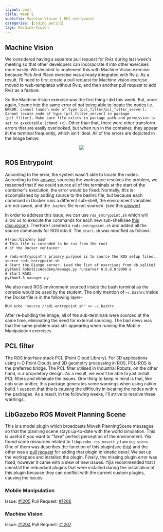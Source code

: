```yaml
---
layout: post
title: Week 9
subtitle: Machine Vision | ROS entrypoint
categories: [coding period]
tags: Machine-Vision
---
```


## Machine Vision

We considered having a separate pull request for Rviz during last week's meeting so that other developers can incorporate it into other exercises more easily. We decided to implement this with Machine Vision exercise because Pick And Place exercise was already integrated with Rviz. As a result, I'll need to first create a pull request for Machine vision exercise moved to web-templates without Rviz, and then another pull request to add Rviz as a feature.

So the Machine Vision exercise was the first thing I did this week. But, once again, I came into the same error of not being able to locate the nodes i.e. `ERROR: cannot launch node of type [pcl_filter/pcl_filter_server]: Cannot locate node of type [pcl_filter_server] in package [pcl_filter]. Make sure file exists in package path and permission is set to executable (chmod +x)`. Other than that, there were other transform errors that are easily overlooked, but when run in the container, they appear in the terminal frequently, which isn't ideal. All of the errors are depicted in the image below:

<p align="center"><img src="https://lh3.googleusercontent.com/pw/AM-JKLVm6sehMomBoVVbfMEb0aud5QiHF1Wig02i6zxR9iI54_JgtPQo4QTxYYneH7XmjPyhQD6bEg8mKa6cmPltmM19FhvA97lYSGkTskaqGkFsOl9jb834dsqIm_9ePReqtlfxoKQgp9yl7yZx2suQSBr_=w1605-h903-no?authuser=0"></p>


## ROS Entrypoint

According to the error, the system wasn't able to locate the nodes. According to this [answer](https://get-help.robotigniteacademy.com/t/ros-basics-in-5-days-c-launching-issues/8499), sourcing the workspace resolves the problem, we reasoned that if we could source all of the terminals at the start of the container's execution, the error would be fixed. Normally, this is accomplished by adding source to the bashrc file, but because each command in Docker runs a different sub-shell, the environment variables are not saved, and the `.bashrc` file is not sourced. (see this [answer](https://stackoverflow.com/questions/54961370/dockerfile-an-appended-variable-is-not-persisted-between-run-instructions/54961726#54961726)).

In order to address this issue, we can use `ros_entrypoint.sh` which will allow us to execute the commands for each new sub-shell(see [this discussion](https://answers.ros.org/question/356401/is-ros-already-sourced-if-i-do-it-from-a-dockerfile/)). Therfore I created a `radi-entrypoint.sh` and added all the source commands for ROS into it.
The `start.sh` was modified as follows:

    #!/usr/bin/env bash
    # This file is intended to be run from the root
    # of the Docker container

    # radi-entrypoint's primary purpose is to source the ROS setup files.
    source radi-entrypoint.sh
    # Start the Django server. Load the list of exercises from db.sqlite3
    python3 RoboticsAcademy/manage.py runserver 0.0.0.0:8000 &
    # Start RADI
    python3.8 manager.py

We also need ROS environment sourced inside the bash terminal as the console would be used by the student.
The only mention of `~/.bashrc` inside the Dockerfile is in the following layer-

    RUN echo 'source /radi-entrypoint.sh' >> ~/.bashrc

After re-building the image, all of the sub-terminals were sourced at the same time, eliminating the need for external sourcing. The bad news was that the same problem was still appearing when running the Mobile Manipulation exercises.


## PCL filter

The ROS interface stack PCL (Point Cloud Library). For 3D applications using n-D Point Clouds and 3D geometry processing in ROS, PCL-ROS is the preferred bridge. The PCL filter utilised in Industrial Robots, on the other hand, is a proprietary design. As a result, we won't be able to just install PCL filters and eliminate the issues. One thing to keep in mind is that, like cob scan unifier, this package generates some warnings when using catkin build. I suspect that this is causing the difficulty in locating the nodes within the packages. As a result, in the following weeks, I'll strive to resolve these warnings.

## LibGazebo ROS Moveit Planning Scene

This is a model plugin which broadcasts MoveIt PlanningScene messages so that the planning scene stays up-to-date with the world simulation. This is useful if you want to "fake" perfect perception of the environment. Yiia found some resources related to `libgazebo_ros_moveit_planning_scene`. One of them was describes the function of this plugin(see [this](http://docs.ros.org/en/hydro/api/gazebo_plugins/html/group__GazeboRosMoveItPlanningScene.html)) and the other was a [pull request](https://github.com/ros-simulation/gazebo_ros_pkgs/pull/713) for adding that plugin in kinetic devel. We set up the workspace and installed the plugin. Finally, the missing plugin error was fixed, however it came with a slew of new issues. Yijia recommended that I uninstall the redundant plugins that were installed during the installation of this plugin because they can conflict with the current custom plugins, causing the issues.


### Mobile Manipulation

Issue: [#1205](https://github.com/JdeRobot/RoboticsAcademy/issues/1205)
Pull Request: [#1206](https://github.com/JdeRobot/RoboticsAcademy/pull/1206)

### Machine Vision

Issue: [#1204](https://github.com/JdeRobot/RoboticsAcademy/issues/1204)
Pull Request: [#1207](https://github.com/JdeRobot/RoboticsAcademy/pull/1207)